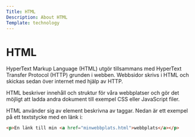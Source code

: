 ```yaml
---
Title: HTML
Description: About HTML
Template: technology
---
```


# HTML

<div class= "article-text">
HyperText Markup Language (HTML) utgör tillsammans med HyperText Transfer Protocol (HTTP) grunden i webben. Webbsidor skrivs i HTML och skickas sedan över internet med hjälp av HTTP.

HTML beskriver innehåll och struktur för våra webbplatser och gör det möjligt att ladda andra dokument till exempel CSS eller JavaScript filer.

HTML använder sig av element beskrivna av taggar. Nedan är ett exempel på ett textstycke med en länk i:
</div>

```html
<p>En länk till min <a href="minwebbplats.html">webbplats</a></p>
```
